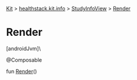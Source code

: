 
[Kit](../../../kit.html) > [healthstack.kit.info](../index.html) > [StudyInfoView](index.html) > [Render](-render.html)



# Render



[androidJvm]\




@Composable



fun [Render](-render.html)()




